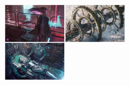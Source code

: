 <img style="display: inline" src="./wallhaven-ym1wp7.jpg" height="120" width="192">
<img style="display: inline" src="./wallhaven-oxzk8m.jpg" height="120" width="192">
<img style="display: inline" src="./wallhaven-6k8kkx.jpg" height="120" width="192">

